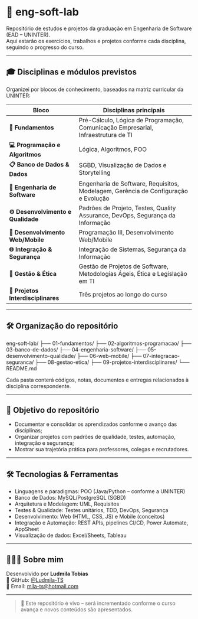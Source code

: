 # 🧪 eng-soft-lab

Repositório de estudos e projetos da graduação em Engenharia de Software (EAD – UNINTER).  
Aqui estarão os exercícios, trabalhos e projetos conforme cada disciplina, seguindo o progresso do curso.

---

## 🎓 Disciplinas e módulos previstos

Organizei por blocos de conhecimento, baseados na matriz curricular da UNINTER:

| Bloco                     | Disciplinas principais |
|--------------------------|-------------------------|
| **🔧 Fundamentos**         | Pré-Cálculo, Lógica de Programação, Comunicação Empresarial, Infraestrutura de TI |
| **💻 Programação e Algoritmos** | Lógica, Algoritmos, POO |
| **📋 Banco de Dados & Dados**    | SGBD, Visualização de Dados e Storytelling |
| **🧠 Engenharia de Software**    | Engenharia de Software, Requisitos, Modelagem, Gerência de Configuração e Evolução |
| **⚙️ Desenvolvimento e Qualidade** | Padrões de Projeto, Testes, Quality Assurance, DevOps, Segurança da Informação |
| **📱 Desenvolvimento Web/Mobile** | Programação III, Desenvolvimento Web/Mobile |
| **🌐 Integração & Segurança**     | Integração de Sistemas, Segurança da Informação |
| **🧩 Gestão & Ética**             | Gestão de Projetos de Software, Metodologias Ágeis, Ética e Legislação em TI |
| **🚀 Projetos Interdisciplinares** | Três projetos ao longo do curso |

---

## 🛠 Organização do repositório

eng-soft-lab/
├── 01-fundamentos/
├── 02-algoritmos-programacao/
├── 03-banco-de-dados/
├── 04-engenharia-software/
├── 05-desenvolvimento-qualidade/
├── 06-web-mobile/
├── 07-integracao-seguranca/
├── 08-gestao-etica/
├── 09-projetos-interdisciplinares/
└── README.md


Cada pasta conterá códigos, notas, documentos e entregas relacionados à disciplina correspondente.

---

## 🧩 Objetivo do repositório

- Documentar e consolidar os aprendizados conforme o avanço das disciplinas;
- Organizar projetos com padrões de qualidade, testes, automação, integração e segurança;
- Mostrar sua trajetória prática para professores, colegas e recrutadores.

---

## 🛠 Tecnologias & Ferramentas

- Linguagens e paradigmas: POO (Java/Python – conforme a UNINTER)
- Banco de Dados: MySQL/PostgreSQL (SGBD)
- Arquitetura e Modelagem: UML, Requisitos
- Testes & Qualidade: Testes unitários, TDD, DevOps, Segurança
- Desenvolvimento: Web (HTML, CSS, JS) e Mobile (conceitos)
- Integração e Automação: REST APIs, pipelines CI/CD, Power Automate, AppSheet
- Visualização de dados: Excel/Sheets, Tableau

---

## 👩🏻‍💻 Sobre mim

Desenvolvido por **Ludmila Tobias**  
🔗 GitHub: [@Ludmila-TS](https://github.com/Ludmila-TS)  
📧 Email: mila-ts@hotmail.com  

---

> 🚀 Este repositório é vivo – será incrementado conforme o curso avança e novos conteúdos são apresentados.
